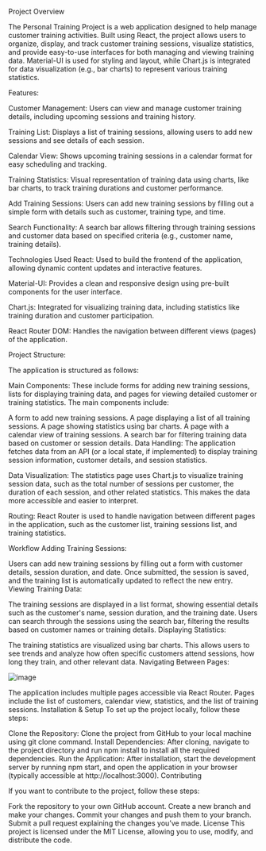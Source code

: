 

Project Overview

The Personal Training Project is a web application designed to help manage customer training activities. Built using React, the project allows users to organize, display, and track customer training sessions, visualize statistics, and provide easy-to-use interfaces for both managing and viewing training data. Material-UI is used for styling and layout, while Chart.js is integrated for data visualization (e.g., bar charts) to represent various training statistics.

Features:


Customer Management: Users can view and manage customer training details, including upcoming sessions and training history.

Training List: Displays a list of training sessions, allowing users to add new sessions and see details of each session.

Calendar View: Shows upcoming training sessions in a calendar format for easy scheduling and tracking.

Training Statistics: Visual representation of training data using charts, like bar charts, to track training durations and customer performance.

Add Training Sessions: Users can add new training sessions by filling out a simple form with details such as customer, training type, and time.

Search Functionality: A search bar allows filtering through training sessions and customer data based on specified criteria (e.g., customer name, training details).





Technologies Used
React:      Used to build the frontend of the application, allowing dynamic content updates and interactive features.

Material-UI:     Provides a clean and responsive design using pre-built components for the user interface.

Chart.js: Integrated for visualizing training data, including statistics like training duration and customer participation.

React Router DOM: Handles the navigation between different views (pages) of the application.







Project Structure:



The application is structured as follows:

Main Components: These include forms for adding new training sessions, lists for displaying training data, and pages for viewing detailed customer or training statistics. The main components include:

A form to add new training sessions.
A page displaying a list of all training sessions.
A page showing statistics using bar charts.
A page with a calendar view of training sessions.
A search bar for filtering training data based on customer or session details.
Data Handling: The application fetches data from an API (or a local state, if implemented) to display training session information, customer details, and session statistics.

Data Visualization: The statistics page uses Chart.js to visualize training session data, such as the total number of sessions per customer, the duration of each session, and other related statistics. This makes the data more accessible and easier to interpret.

Routing: React Router is used to handle navigation between different pages in the application, such as the customer list, training sessions list, and training statistics.

Workflow
Adding Training Sessions:

Users can add new training sessions by filling out a form with customer details, session duration, and date.
Once submitted, the session is saved, and the training list is automatically updated to reflect the new entry.
Viewing Training Data:

The training sessions are displayed in a list format, showing essential details such as the customer's name, session duration, and the training date.
Users can search through the sessions using the search bar, filtering the results based on customer names or training details.
Displaying Statistics:

The training statistics are visualized using bar charts. This allows users to see trends and analyze how often specific customers attend sessions, how long they train, and other relevant data.
Navigating Between Pages:


![image](https://github.com/user-attachments/assets/87efbe71-d05e-4b42-8f06-db17e32c087a)


The application includes multiple pages accessible via React Router. Pages include the list of customers, calendar view, statistics, and the list of training sessions.
Installation & Setup
To set up the project locally, follow these steps:

Clone the Repository: Clone the project from GitHub to your local machine using git clone command.
Install Dependencies: After cloning, navigate to the project directory and run npm install to install all the required dependencies.
Run the Application: After installation, start the development server by running npm start, and open the application in your browser (typically accessible at http://localhost:3000).
Contributing


If you want to contribute to the project, follow these steps:

Fork the repository to your own GitHub account.
Create a new branch and make your changes.
Commit your changes and push them to your branch.
Submit a pull request explaining the changes you’ve made.
License
This project is licensed under the MIT License, allowing you to use, modify, and distribute the code.

